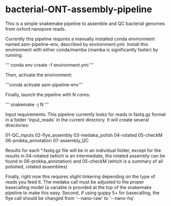 # bacterial-ONT-assembly-pipeline
This is a simple snakemake pipeline to assemble and QC bacterial genomes from oxford nanopore reads.


Currently this pipeline requires a manually installed conda environment named asm-pipeline-env, described by environment.yml.  Install this environment with either conda/mamba (mamba is significantly faster) by running:

'''
conda env create -f environment.yml
'''

Then, activate the environment:

'''conda activate asm-pipeline-env'''

Finally, launch the pipeline with N cores:

'''
snakemake -j N
'''




Input requirements:
This pipeline currently looks for reads in fastq.gz format in a folder 'input_reads' in the current directory.  It will create several directories:

01-QC_inputs
02-flye_assembly
03-medaka_polish
04-rotated
05-checkM
06-prokka_annotation
07-assembly_QC

Results for each *.fastq.gz file will be in an individual folder, except for the results in 04-rotated (which is an intermediate, the rotated assembly can be found in 06-prokka_annotation) and 05-checkM (which is a summary of all polished, rotated assemblies)


Finally, right now this requires slight tinkering depending on the type of reads you feed it.  The medaka call must be adjusted to the proper basecalling model (a variable is provided at the top of the snakemake pipeline to make this easy.  Second, if using guppy 5+ for basecalling, the flye call should be changed from '--nano-raw' to '--nano-hq'.

